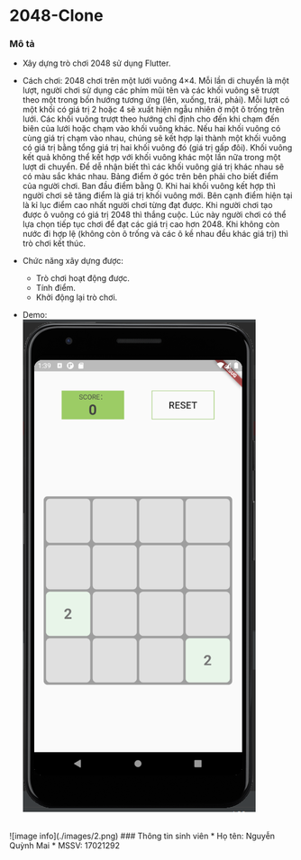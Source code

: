 # 2048-Clone</h3>
### Mô tả</h4>
- Xây dựng trò chơi 2048 sử dụng Flutter.

- Cách chơi: 2048 chơi trên một lưới vuông 4×4. Mỗi lần di chuyển là một lượt, người chơi sử dụng các phím mũi tên và các khối vuông sẽ trượt theo một trong bốn hướng tương ứng (lên, xuống, trái, phải). Mỗi lượt có một khối có giá trị 2 hoặc 4 sẽ xuất hiện ngẫu nhiên ở một ô trống trên lưới. Các khối vuông trượt theo hướng chỉ định cho đến khi chạm đến biên của lưới hoặc chạm vào khối vuông khác. Nếu hai khối vuông có cùng giá trị chạm vào nhau, chúng sẽ kết hợp lại thành một khối vuông có giá trị bằng tổng giá trị hai khối vuông đó (giá trị gấp đôi). Khối vuông kết quả không thể kết hợp với khối vuông khác một lần nữa trong một lượt di chuyển. Để dễ nhận biết thì các khối vuông giá trị khác nhau sẽ có màu sắc khác nhau. Bảng điểm ở góc trên bên phải cho biết điểm của người chơi. Ban đầu điểm bằng 0. Khi hai khối vuông kết hợp thì người chơi sẽ tăng điểm là giá trị khối vuông mới. Bên cạnh điểm hiện tại là kỉ lục điểm cao nhất người chơi từng đạt được. Khi người chơi tạo được ô vuông có giá trị 2048 thì thắng cuộc. Lúc này người chơi có thể lựa chọn tiếp tục chơi để đạt các giá trị cao hơn 2048. Khi không còn nước đi hợp lệ (không còn ô trống và các ô kề nhau đều khác giá trị) thì trò chơi kết thúc.

- Chức năng xây dựng được:
    - Trò chơi hoạt động được.
    - Tính điểm.
    - Khởi động lại trò chơi.
* Demo: <br>
![image info](./images/1.png)
<br>
![image info](./images/2.png)
### Thông tin sinh viên
* Họ tên: Nguyễn Quỳnh Mai
* MSSV: 17021292




